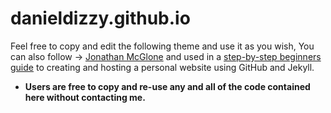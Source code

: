 danieldizzy.github.io
=====================
Feel free to copy and edit the following theme and use it as you wish, You can also follow -> [Jonathan McGlone](http://jmcglone.com) and used in a 
[step-by-step beginners guide](http://jmcglone.com/guides/github-pages) to creating and hosting a personal website using GitHub and Jekyll. 

* **Users are free to copy and re-use any and all of the code contained here without contacting me.**
